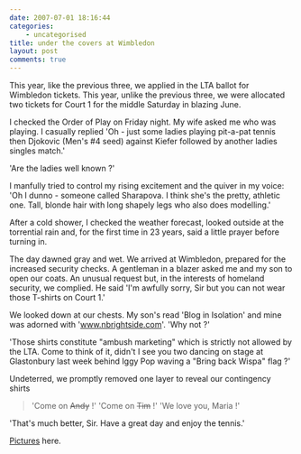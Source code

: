 ```yaml
---
date: 2007-07-01 18:16:44
categories:
    - uncategorised
title: under the covers at Wimbledon
layout: post
comments: true
---
```

This year, like the previous three, we applied in the LTA ballot for
Wimbledon tickets. This year, unlike the previous three, we were
allocated two tickets for Court 1 for the middle Saturday in blazing
June.

I checked the Order of Play on Friday night. My wife asked me who was
playing. I casually replied 'Oh - just some ladies playing pit-a-pat
tennis then Djokovic (Men's \#4 seed) against Kiefer followed by another
ladies singles match.'

'Are the ladies well known ?'

I manfully tried to control my rising excitement and the quiver in my
voice: 'Oh I dunno - someone called Sharapova. I think she's the pretty,
athletic one. Tall, blonde hair with long shapely legs who also does
modelling.'

After a cold shower, I checked the weather forecast, looked outside at
the torrential rain and, for the first time in 23 years, said a little
prayer before turning in.

The day dawned gray and wet. We arrived at Wimbledon, prepared for the
increased security checks. A gentleman in a blazer asked me and my son
to open our coats. An unusual request but, in the interests of homeland
security, we complied. He said 'I'm awfully sorry, Sir but you can not
wear those T-shirts on Court 1.'

We looked down at our chests. My son's read 'Blog in Isolation' and mine
was adorned with 'www.nbrightside.com'. 'Why not ?'

'Those shirts constitute "ambush marketing" which is strictly not
allowed by the LTA. Come to think of it, didn't I see you two dancing on
stage at Glastonbury last week behind Iggy Pop waving a "Bring back
Wispa" flag ?'

Undeterred, we promptly removed one layer to reveal our contingency
shirts
> 'Come on ~~Andy~~ !' 'Come on ~~Tim~~ !' 'We love you, Maria !'

'That's much better, Sir. Have a great day and enjoy the tennis.'

[Pictures](http://picasaweb.google.com/nbrightside/Wimbledon) here.
